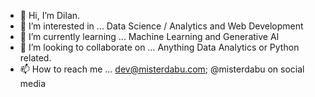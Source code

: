 - 👋 Hi, I’m Dilan.
- 👀 I’m interested in ... Data Science / Analytics and Web Development
- 🌱 I’m currently learning ... Machine Learning and Generative AI
- 💞️ I’m looking to collaborate on ... Anything Data Analytics or Python related. 
- 📫 How to reach me ... dev@misterdabu.com; @misterdabu on social media

<!---
misterdabu/misterdabu is a ✨ special ✨ repository because its `README.md` (this file) appears on your GitHub profile.
You can click the Preview link to take a look at your changes.
--->
